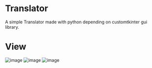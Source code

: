 # Translator
A simple Translator made with python depending on customtkinter gui library.

# View
![image](https://user-images.githubusercontent.com/125130894/226113096-8c75f6be-d9a0-4c72-b50d-699c667c580a.png)
![image](https://user-images.githubusercontent.com/125130894/226113145-700cf86a-1f6b-489c-8217-383e7423f1e9.png)
![image](https://user-images.githubusercontent.com/125130894/226113173-b40afdb0-ad81-48e3-8857-79e1fa4fa4ea.png)
